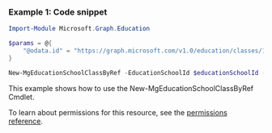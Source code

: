 ### Example 1: Code snippet

```powershellImport-Module Microsoft.Graph.Education

$params = @{
	"@odata.id" = "https://graph.microsoft.com/v1.0/education/classes/11006"
}

New-MgEducationSchoolClassByRef -EducationSchoolId $educationSchoolId -BodyParameter $params
```
This example shows how to use the New-MgEducationSchoolClassByRef Cmdlet.
To learn about permissions for this resource, see the [permissions reference](/graph/permissions-reference).

